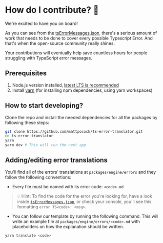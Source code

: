 # How do I contribute? 💪

We're excited to have you on board!

As you can see from the [tsErrorMessages.json](https://github.com/mattpocock/ts-error-translator/blob/main/packages/engine/src/tsErrorMessages.json),
there's a serious amount of work that needs to be done to cover every possible Typescript Error. And that's when the open-source community really shines.

Your contributions will eventually help save countless hours for people struggling with TypeScript error messages.

## Prerequisites

1. Node.js version installed, [latest LTS is recommended](https://nodejs.org/en/about/releases/)
2. Install [yarn](https://classic.yarnpkg.com/lang/en/docs/install/#windows-stable) (for installing npm dependencies, using yarn workspaces)

## How to start developing?

Clone the repo and install the needed dependencies for all the packages by following these steps:

```sh
git clone https://github.com/mattpocock/ts-error-translator.git
cd ts-error-translator
yarn
yarn dev # This will run the next app
```

## Adding/editing error translations

You'll find all of the errors' translations at `packages/engine/errors` and they follow the following conventions:

- Every file must be named with its error code: `<code>.md`

> 💡 Hint: To find the code for the error you're looking for, have a look inside [`tsErrorMessages.json`](https://github.com/mattpocock/ts-error-translator/blob/main/packages/engine/src/tsErrorMessages.json),
> or check your console, you'll see this formatting `error TS<code>: <msg>`.

- You can follow our template by running the following command. This will write an example file at `packages/engine/errors/<code>.md` with placeholders on how the explanation should be written.

```sh
yarn translate <code>
```
